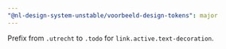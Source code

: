 ```yaml
---
"@nl-design-system-unstable/voorbeeld-design-tokens": major
---
```


Prefix from `.utrecht` to `.todo` for `link.active.text-decoration`.
